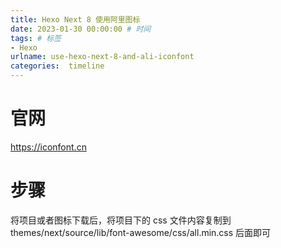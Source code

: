 ```yaml
---
title: Hexo Next 8 使用阿里图标
date: 2023-01-30 00:00:00 # 时间
tags: # 标签
- Hexo
urlname: use-hexo-next-8-and-ali-iconfont
categories:  timeline
---
```

# 官网
https://iconfont.cn

<!-- more -->
# 步骤
将项目或者图标下载后，将项目下的 css 文件内容复制到 themes/next/source/lib/font-awesome/css/all.min.css 后面即可
